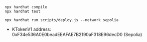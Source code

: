 ```shell
npx hardhat compile
npx hardhat test

npx hardhat run scripts/deploy.js --network sepolia
```

- KTokenV1 address: 0xF34e536A0E0beadEEAFAE7B2190aF318E96decD0 (Sepolia)